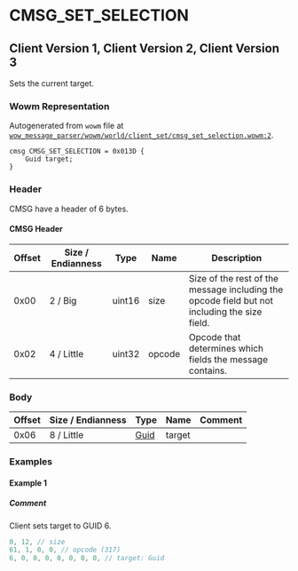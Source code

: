 # CMSG_SET_SELECTION

## Client Version 1, Client Version 2, Client Version 3

Sets the current target.

### Wowm Representation

Autogenerated from `wowm` file at [`wow_message_parser/wowm/world/client_set/cmsg_set_selection.wowm:2`](https://github.com/gtker/wow_messages/tree/main/wow_message_parser/wowm/world/client_set/cmsg_set_selection.wowm#L2).
```rust,ignore
cmsg CMSG_SET_SELECTION = 0x013D {
    Guid target;
}
```
### Header

CMSG have a header of 6 bytes.

#### CMSG Header

| Offset | Size / Endianness | Type   | Name   | Description |
| ------ | ----------------- | ------ | ------ | ----------- |
| 0x00   | 2 / Big           | uint16 | size   | Size of the rest of the message including the opcode field but not including the size field.|
| 0x02   | 4 / Little        | uint32 | opcode | Opcode that determines which fields the message contains.|

### Body

| Offset | Size / Endianness | Type | Name | Comment |
| ------ | ----------------- | ---- | ---- | ------- |
| 0x06 | 8 / Little | [Guid](../types/packed-guid.md) | target |  |

### Examples

#### Example 1

##### Comment

Client sets target to GUID 6.

```c
0, 12, // size
61, 1, 0, 0, // opcode (317)
6, 0, 0, 0, 0, 0, 0, 0, // target: Guid
```
